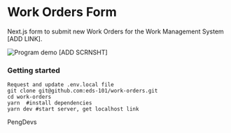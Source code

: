 Work Orders Form
=================

Next.js form to submit new Work Orders for the Work Management System [ADD LINK].

![Program demo](./gif_screenshot.gif) [ADD SCRNSHT]

### Getting started
```
Request and update .env.local file
git clone git@github.com:eds-101/work-orders.git
cd work-orders
yarn  #install dependencies
yarn dev #start server, get localhost link
```

PengDevs 
